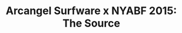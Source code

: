---
ee_id_show: '4274'
title: 'Arcangel Surfware x NYABF 2015: The Source'
url: the-source
live_url:
year: '2015'
venue: NYABF
state_country: New York
type:
dates:
wwwnews:
wwweblast:
pitch: "​Arcangel Surfware pop-up. Debuted a few nu issues of The Source, and showed
  them along with a few works referenced in them. Sold over a quarter of a million
  lines of source code!"
ps:
credits:
download:
layout: shows
---